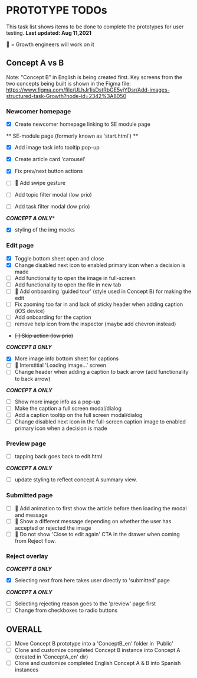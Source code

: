 PROTOTYPE TODOs
===============
This task list shows items to be done to complete the prototypes for user testing.
**Last updated: Aug 11,2021**

👷 = Growth engineers will work on it

**Concept A vs B**
------------------
Note: "Concept B" in English is being created first.
Key screens from the two concepts being built is shown in the Figma file:
https://www.figma.com/file/ULhJr1isDstRbGE5vjYDsr/Add-images-structured-task-Growth?node-id=2342%3A8050

### **Newcomer homepage**

- [x] Create newcomer homepage linking to SE module page


** SE-module page (formerly known as 'start.html') **

- [x] Add image task info tooltip pop-up
- [x] Create article card 'carousel'
- [x] Fix prev/next button actions
- [ ] 👷 Add swipe gesture

- [ ] Add topic filter modal (low prio)
- [ ] Add task filter modal (low prio)

***CONCEPT A ONLY****

- [x] styling of the img mocks

### **Edit page**

- [x] Toggle bottom sheet open and close
- [x] Change disabled next icon to enabled primary icon when a decision is made
- [ ] Add functionality to open the image in full-screen
- [ ] Add functionality to open the file in new tab
- [ ] 👷 Add onboarding 'guided tour' (style used in Concept B) for making the edit
- [ ] Fix zooming too far in and lack of sticky header when adding caption (iOS device)
- [ ] Add onboarding for the caption
- [ ] remove help icon from the inspector (maybe add chevron instead)
- ~~[ ] Skip action (low prio)~~

***CONCEPT B ONLY***

- [x] More image info bottom sheet for captions
- [ ] 👷 Interstitial 'Loading image...' screen
- [ ] Change header when adding a caption to back arrow (add functionality to back arrow)

***CONCEPT A ONLY***

- [ ] Show more image info as a pop-up
- [ ] Make the caption a full screen modal/dialog
- [ ] Add a caption tooltip on the full screen modal/dialog
- [ ] Change disabled next icon in the full-screen caption image to enabled primary icon when a decision is made

### **Preview page**
- [ ] tapping back goes back to edit.html


***CONCEPT A ONLY***
- [ ] update styling to reflect concept A summary view.

### **Submitted page**

- [ ] 👷 Add animation to first show the article before then loading the modal and message
- [ ] 👷 Show a different message depending on whether the user has accepted or rejected the image
- [ ] 👷 Do not show 'Close to edit again' CTA in the drawer when coming from Reject flow.

### **Reject overlay**

***CONCEPT B ONLY***

- [x] Selecting next from here takes user directly to 'submitted' page

***CONCEPT A ONLY***

- [ ] Selecting rejecting reason goes to the 'preview' page first
- [ ] Change from checkboxes to radio buttons

**OVERALL**
-----------

- [ ] Move Concept B prototype into a 'ConceptB_en' folder in 'Public'
- [ ] Clone and customize completed Concept B instance into Concept A (created in 'ConceptA_en' dir)
- [ ] Clone and customize completed English Concept A & B into Spanish instances
